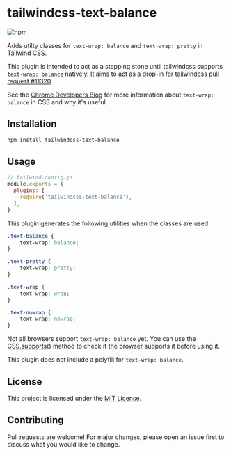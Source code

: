 # tailwindcss-text-balance

[![npm](https://img.shields.io/npm/v/tailwindcss-text-balance?style=shield)
](https://www.npmjs.com/package/tailwindcss-text-balance)

Adds utilty classes for `text-wrap: balance` and `text-wrap: pretty` in Tailwind CSS.

This plugin is intended to act as a stepping stone until tailwindcss supports `text-wrap: balance` natively.
It aims to act as a drop-in
for [tailwindcss pull request #11320](https://github.com/tailwindlabs/tailwindcss/pull/11320).

See the [Chrome Developers Blog](https://developer.chrome.com/blog/css-text-wrap-balance/) for more
information about `text-wrap: balance` in CSS and why it's useful.

## Installation

```sh
npm install tailwindcss-text-balance
```

## Usage

```js
// tailwind.config.js
module.exports = {
  plugins: [
    require('tailwindcss-text-balance'),
  ],
}
```

This plugin generates the following utilities when the classes are used:

```css
.text-balance {
    text-wrap: balance;
}

.text-pretty {
    text-wrap: pretty;
}

.text-wrap {
    text-wrap: wrap;
}

.text-nowrap {
    text-wrap: nowrap;
}
```

Not all browsers support `text-wrap: balance` yet. You can use the
[CSS.supports()](https://developer.mozilla.org/en-US/docs/Web/API/CSS/supports) method to check if
the browser supports it before using it.

This plugin does not include a polyfill for `text-wrap: balance`.

## License

This project is licensed under the [MIT License](LICENSE.md).

## Contributing

Pull requests are welcome! For major changes, please open an issue first to discuss what you would like to change.